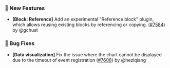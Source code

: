 ### 🎉 New Features

- **[Block: Reference]** Add an experimental "Reference block" plugin, which allows reusing existing blocks by referencing or copying. ([#7584](https://github.com/nocobase/nocobase/pull/7584)) by @gchust

### 🐛 Bug Fixes

- **[Data visualization]** Fix the issue where the chart cannot be displayed due to the timeout of event registration ([#7608](https://github.com/nocobase/nocobase/pull/7608)) by @heziqiang

